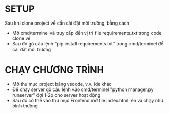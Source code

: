 # SETUP
Sau khi clone project về cần cài đặt môi trường, bằng cách
- Mở cmd/terminel và truy cấp đến vị trí file requirements.txt trong code clone về
- Sau đó gõ câu lệnh "pip install requirements.txt" trong cmd/terminel để cài đặt môi trường

# CHẠY CHƯƠNG TRÌNH
- Mở thư mục project bằng vscode, v.v. ide khác
- Để chạy server gõ câu lệnh vào cmd/terminel "python manager.py runserver" đợi 1-2p cho server hoạt động
- Sau đó có thể vào thư mục Frontend mở file index.html lên và chạy như bình thường


